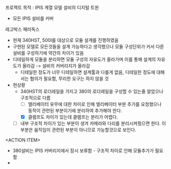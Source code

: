 프로젝트 목적 : IPIS 계열 모델 설비의 디지털 트윈
- 모든 IPIS 설비를 커버

레고박스 패러독스
- 현재 340HST, 500I를 대상으로 모듈 설계를 진행하였음
- 구현된 모델로 모든것들을 설계 가능하다고 생각했으나 모듈 구성단위가 커서 다른 설비를 구성하기에 약간의 차이가 있음
- 디테일하게 모듈을 분리하면 모듈 구성의 자유도가 올라가며 이를 통해 설계의 자유도가 올라감 -> 설비의 커버리지가 올라감
	- 디테일한 정도가 너무 디테일하면 설계툴과 다를게 없음, 디테일한 정도에 대해서는 협의가 필요함, 무리한 요구는 하지 않을 것
- 현상황
	- 340HST의 로더레일을 가지고 380의 로더레일을 구성할 수 있는줄 알았으나 구조적으로 다름
		- [ ] 엘리베이터 유무에 대한 차이로 인해 엘리베이터 부분 추가를 요청했으나 동작이 관련된 부분이기에 분리하여 추가해야 한다.
		- [x] 클램프도 차이가 있는데 클램프는 분리가 어렵다.
	- [ ] 내부 구조적 차이가 있는 부분이 생겨 카메라와 다리를 분리시켜줬으면 한다. 이 부분은 움직임이 관련된 부분이 아니므로 가능할것으로 보인다.

\<ACTION ITEM>
- 380설비는 IPIS 커버리지에서 잠시 보류함 - 구조적 차이로 인해 모듈추가가 필요함
- 